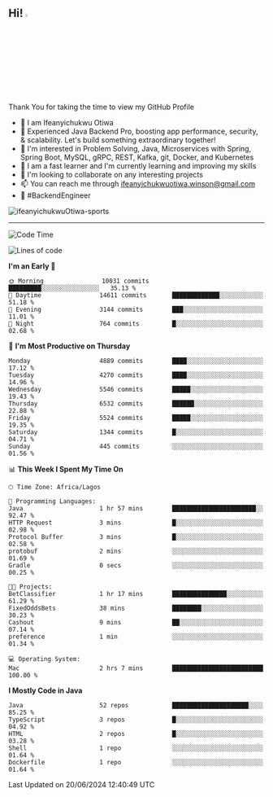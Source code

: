 <!-- BLOG-POST-LIST:START --><!-- BLOG-POST-LIST:END -->

## Hi! <img src="https://media.giphy.com/media/hvRJCLFzcasrR4ia7z/giphy.gif" width="4%"> 

Thank You for taking the time to view my GitHub Profile

- 👋 I am Ifeanyichukwu Otiwa
- 🚀 Experienced Java Backend Pro, boosting app performance, security, & scalability. Let's build something extraordinary together!
- 👀 I'm interested in Problem Solving, Java, Microservices with Spring, Spring Boot, MySQL, gRPC, REST, Kafka, git, Docker, and Kubernetes
- 🌱 I am a fast learner and I'm currently learning and improving my skills
- 💞️ I'm looking to collaborate on any interesting projects
- 📫 You can reach me through ifeanyichukwuotiwa.winson@gmail.com
- 🚀 #BackendEngineer

<p align="left" marginTop="10px"> <img src="https://komarev.com/ghpvc/?username=ifeanyichukwuOtiwa-sports&label=Profile%20views&color=0e75b6&style=for-the-badge" alt="ifeanyichukwuOtiwa-sports" /> </p>

***

<!--START_SECTION:waka-->
![Code Time](http://img.shields.io/badge/Code%20Time-2%2C611%20hrs%2044%20mins-blue)

![Lines of code](https://img.shields.io/badge/From%20Hello%20World%20I%27ve%20Written-7.4%20million%20lines%20of%20code-blue)

**I'm an Early 🐤** 

```text
🌞 Morning                10031 commits       █████████░░░░░░░░░░░░░░░░   35.13 % 
🌆 Daytime                14611 commits       █████████████░░░░░░░░░░░░   51.18 % 
🌃 Evening                3144 commits        ███░░░░░░░░░░░░░░░░░░░░░░   11.01 % 
🌙 Night                  764 commits         █░░░░░░░░░░░░░░░░░░░░░░░░   02.68 % 
```
📅 **I'm Most Productive on Thursday** 

```text
Monday                   4889 commits        ████░░░░░░░░░░░░░░░░░░░░░   17.12 % 
Tuesday                  4270 commits        ████░░░░░░░░░░░░░░░░░░░░░   14.96 % 
Wednesday                5546 commits        █████░░░░░░░░░░░░░░░░░░░░   19.43 % 
Thursday                 6532 commits        ██████░░░░░░░░░░░░░░░░░░░   22.88 % 
Friday                   5524 commits        █████░░░░░░░░░░░░░░░░░░░░   19.35 % 
Saturday                 1344 commits        █░░░░░░░░░░░░░░░░░░░░░░░░   04.71 % 
Sunday                   445 commits         ░░░░░░░░░░░░░░░░░░░░░░░░░   01.56 % 
```


📊 **This Week I Spent My Time On** 

```text
🕑︎ Time Zone: Africa/Lagos

💬 Programming Languages: 
Java                     1 hr 57 mins        ███████████████████████░░   92.47 % 
HTTP Request             3 mins              █░░░░░░░░░░░░░░░░░░░░░░░░   02.98 % 
Protocol Buffer          3 mins              █░░░░░░░░░░░░░░░░░░░░░░░░   02.58 % 
protobuf                 2 mins              ░░░░░░░░░░░░░░░░░░░░░░░░░   01.69 % 
Gradle                   0 secs              ░░░░░░░░░░░░░░░░░░░░░░░░░   00.25 % 

🐱‍💻 Projects: 
BetClassifier            1 hr 17 mins        ███████████████░░░░░░░░░░   61.29 % 
FixedOddsBets            38 mins             ████████░░░░░░░░░░░░░░░░░   30.23 % 
Cashout                  9 mins              ██░░░░░░░░░░░░░░░░░░░░░░░   07.14 % 
preference               1 min               ░░░░░░░░░░░░░░░░░░░░░░░░░   01.34 % 

💻 Operating System: 
Mac                      2 hrs 7 mins        █████████████████████████   100.00 % 
```

**I Mostly Code in Java** 

```text
Java                     52 repos            █████████████████████░░░░   85.25 % 
TypeScript               3 repos             █░░░░░░░░░░░░░░░░░░░░░░░░   04.92 % 
HTML                     2 repos             █░░░░░░░░░░░░░░░░░░░░░░░░   03.28 % 
Shell                    1 repo              ░░░░░░░░░░░░░░░░░░░░░░░░░   01.64 % 
Dockerfile               1 repo              ░░░░░░░░░░░░░░░░░░░░░░░░░   01.64 % 
```




 Last Updated on 20/06/2024 12:40:49 UTC
<!--END_SECTION:waka-->

<!--
<p align="center">
![trophy](https://github-profile-trophy.vercel.app/?username=ifeanyichukwuOtiwa-sports&theme=onedark) (https://github.com/ryo-ma/github-profile-trophy)
</p>
-->

<!---
ifeanyi-otiwa/ifeanyi-otiwa is a ✨ special ✨ repository because its `README.md` (this file) appears on your GitHub profile.
You can click the Preview link to take a look at your changes.
--->
